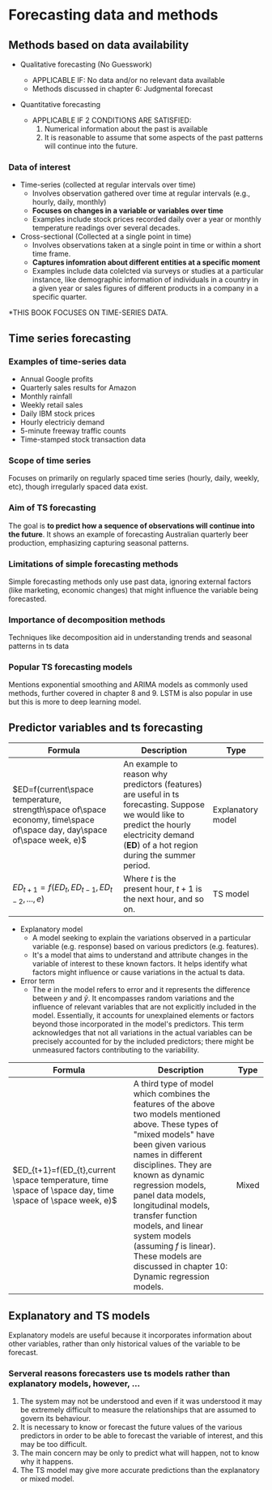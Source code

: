 # Forecasting data and methods

## Methods based on data availability

- Qualitative forecasting (No Guesswork)
  - APPLICABLE IF: No data and/or no relevant data available
  - Methods discussed in chapter 6: Judgmental forecast

- Quantitative forecasting
  - APPLICABLE IF 2 CONDITIONS ARE SATISFIED: 
    1. Numerical information about the past is available
    2. It is reasonable to assume that some aspects of the past patterns will continue into the future.

### Data of interest
- Time-series (collected at regular intervals over time)
  - Involves observation gathered over time at regular intervals (e.g., hourly, daily, monthly)
  - **Focuses on changes in a variable or variables over time**
  - Examples include stock prices recorded daily over a year or monthly temperature readings over several decades.
- Cross-sectional (Collected at a single point in time)
  - Involves observations taken at a single point in time or within a short time frame.
  - **Captures infomration about different entities at a specific moment**
  - Examples include data colelcted via surveys or studies at a particular instance, like demographic information of individuals in a country in a given year or sales figures of different products in a company in a specific quarter.

*THIS BOOK FOCUSES ON TIME-SERIES DATA.

## Time series forecasting
### Examples of time-series data
- Annual Google profits
- Quarterly sales results for Amazon
- Monthly rainfall
- Weekly retail sales
- Daily IBM stock prices
- Hourly electriciy demand
- 5-minute freeway traffic counts
- Time-stamped stock transaction data

### Scope of time series
Focuses on primarily on regularly spaced time series (hourly, daily, weekly, etc), though irregularly spaced data exist.

### Aim of TS forecasting
The goal is **to predict how a sequence of observations will continue into the future**. It shows an example of forecasting Australian quarterly beer production, emphasizing capturing seasonal patterns.

### Limitations of simple forecasting methods
Simple forecasting methods only use past data, ignoring external factors (like marketing, economic changes) that might influence the variable being forecasted.

### Importance of decomposition methods
Techniques like decomposition aid in understanding trends and seasonal patterns in ts data

### Popular TS forecasting models
Mentions exponential smoothing and ARIMA models as commonly used methods, further covered in chapter 8 and 9. LSTM is also popular in use but this is more to deep learning model.

## Predictor variables and ts forecasting

|Formula | Description | Type
|-| - | - |
| $ED=f(current\space temperature, strength\space of\space economy, time\space of\space day, day\space of\space week, e)$ | An example to reason why predictors (features) are useful in ts forecasting. Suppose we would like to predict the hourly electricity demand (**ED**) of a hot region during the summer period. | Explanatory model|
|$ED_{t+1}=f(ED_{t},ED_{t-1},ED_{t-2},...,e)$|Where $t$ is the present hour, $t+1$ is the next hour, and so on.| TS model |

- Explanatory model
  - A model seeking to explain the variations observed in a particular variable (e.g. response) based on various predictors (e.g. features).
  - It's a model that aims to understand and attribute changes in the variable of interest to these known factors. It helps identify what factors might influence or cause variations in the actual ts data. 
- Error term
  - The $e$ in the model refers to error and it represents the difference between $y$ and $\hat{y}$. It encompasses random variations and the influence of relevant variables that are not explicitly included in the model. Essentially, it accounts for unexplained elements or factors beyond those incorporated in the model's predictors. This term acknowledges that not all variations in the actual variables can be precisely accounted for by the included predictors; there might be unmeasured factors contributing to the variability.

| Formula | Description | Type |
|-|-|-|
| $ED_{t+1}=f(ED_{t},current \space temperature, time \space of \space day, time \space of \space week, e)$ | A third type of model which combines the features of the above two models mentioned above. These types of "mixed models" have been given various names in different disciplines. They are known as dynamic regression models, panel data models, longitudinal models, transfer function models, and linear system models (assuming $f$ is linear). These models are discussed in chapter 10: Dynamic regression models. | Mixed |

## Explanatory and TS models
Explanatory models are useful because it incorporates information about other variables, rather than only historical values of the variable to be forecast.

### Serveral reasons forecasters use ts models rather than explanatory models, however, ...
1. The system may not be understood and even if it was understood it may be extremely difficult to measure the relationships that are assumed to govern its behaviour.
2. It is necessary to know or forecast the future values of the various predictors in order to be able to forecast the variable of interest, and this may be too difficult.
3. The main concern may be only to predict what will happen, not to know why it happens.
4. The TS model may give more accurate predictions than the explanatory or mixed model.